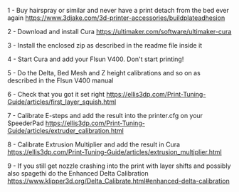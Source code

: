 1 - Buy hairspray or similar and never have a print detach from the bed ever again https://www.3djake.com/3d-printer-accessories/buildplateadhesion  

 
2 - Download and install Cura https://ultimaker.com/software/ultimaker-cura   


3 - Install the enclosed zip as described in the readme file inside it 


4 - Start Cura and add your Flsun V400. Don't start printing!  


5 - Do the Delta, Bed Mesh and Z height calibrations and so on as described in the Flsun V400 manual  


6 - Check that you got it set right https://ellis3dp.com/Print-Tuning-Guide/articles/first_layer_squish.html  


7 - Calibrate E-steps and add the result into the printer.cfg on your SpeederPad https://ellis3dp.com/Print-Tuning-Guide/articles/extruder_calibration.html  


8 - Calibrate Extrusion Multiplier and add the result in Cura https://ellis3dp.com/Print-Tuning-Guide/articles/extrusion_multiplier.html  

	
9 - If you still get nozzle crashing into the print with layer shifts and possibly also spagethi do the Enhanced Delta Calibration https://www.klipper3d.org/Delta_Calibrate.html#enhanced-delta-calibration  
